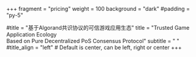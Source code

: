 +++
fragment = "pricing"
weight = 100
background = "dark"
#padding = "py-5"

#title = "基于Algorand共识协议的可信游戏应用生态"
title = "Trusted Game Application Ecology <br/>Based on Pure Decentralized PoS Consensus Protocol"
subtitle = "&nbsp;"
#title_align = "left" # Default is center, can be left, right or center
+++

